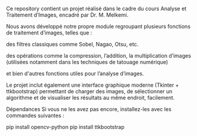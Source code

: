Ce repository contient un projet réalisé dans le cadre du cours Analyse et Traitement d’Images, encadré par Dr. M. Melkemi.

Nous avons développé notre propre module regroupant plusieurs fonctions de traitement d’images, telles que :

des filtres classiques comme Sobel, Nagao, Otsu, etc.

des opérations comme la compression, l’addition, la multiplication d’images (utilisées notamment dans les techniques de tatouage numérique)

et bien d'autres fonctions utiles pour l’analyse d’images.

Le projet inclut également une interface graphique moderne (Tkinter + ttkbootstrap) permettant de charger des images, de sélectionner un algorithme et de visualiser les résultats au même endroit, facilement.

Dépendances
Si vous ne les avez pas encore, installez-les avec les commandes suivantes :

pip install opencv-python
pip install ttkbootstrap
